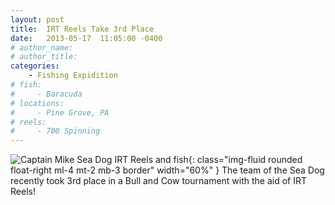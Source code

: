 ```yaml
---
layout: post
title:  IRT Reels Take 3rd Place
date:   2013-05-17  11:05:00 -0400
# author_name: 
# author_title: 
categories: 
    - Fishing Expidition
# fish: 
#     - Baracuda
# locations:
#     - Pine Grove, PA
# reels:
#     - 700 Spinning
---
```


![Captain Mike Sea Dog IRT Reels and fish](/assets/images/blog--captain-mike-sea-dog.jpg){: class="img-fluid rounded float-right ml-4 mt-2 mb-3 border" width="60%"  }
The team of the Sea Dog recently took 3rd place in a Bull and Cow tournament with the aid of IRT Reels!